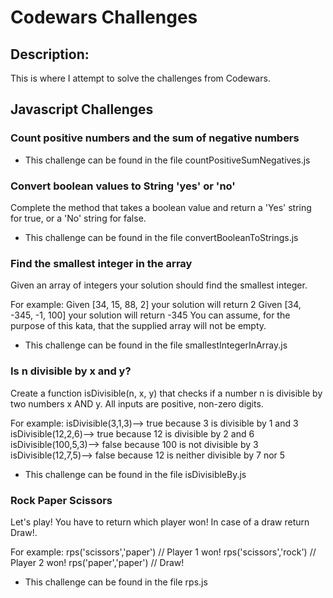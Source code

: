 <h1>Codewars Challenges</h1>

<h2>Description:</h2>

<p>This is where I attempt to solve the challenges from Codewars.</p>

<h2>Javascript Challenges</h2>

<h3>Count positive numbers and the sum of negative numbers</h3>

* This challenge can be found in the file countPositiveSumNegatives.js

<h3>Convert boolean values to String 'yes' or 'no'</h3>
<p>Complete the method that takes a boolean value and return a 'Yes' string for true, or a 'No' string for false.</p>

* This challenge can be found in the file convertBooleanToStrings.js

<h3>Find the smallest integer in the array</h3>
<p>Given an array of integers your solution should find the smallest integer.</p>

<p>For example:
Given [34, 15, 88, 2] your solution will return 2
Given [34, -345, -1, 100] your solution will return -345
You can assume, for the purpose of this kata, that the supplied array will not be empty.</p>

* This challenge can be found in the file smallestIntegerInArray.js

<h3>Is n divisible by x and y?</h3>
<p>Create a function isDivisible(n, x, y) that checks if a number n is divisible by two numbers x AND y. All inputs are positive, non-zero digits.</p>

<p>For example:
isDivisible(3,1,3)--> true because 3 is divisible by 1 and 3
isDivisible(12,2,6)--> true because 12 is divisible by 2 and 6
isDivisible(100,5,3)--> false because 100 is not divisible by 3
isDivisible(12,7,5)--> false because 12 is neither divisible by 7 nor 5</p>

* This challenge can be found in the file isDivisibleBy.js

<h3>Rock Paper Scissors</h3>
<p>Let's play! You have to return which player won! In case of a draw return Draw!.</p>

<p>For example:
rps('scissors','paper') // Player 1 won!
rps('scissors','rock') // Player 2 won!
rps('paper','paper') // Draw!</p>

* This challenge can be found in the file rps.js
